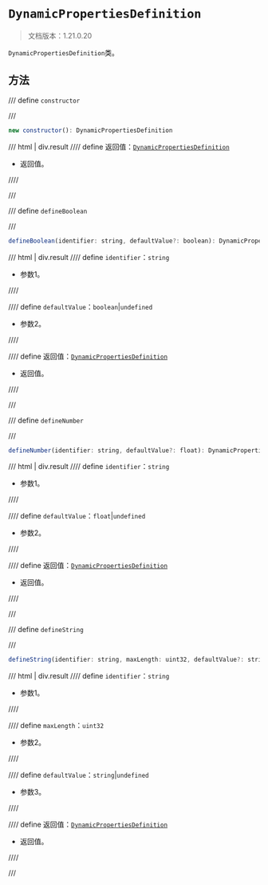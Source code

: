 # `DynamicPropertiesDefinition`

> 文档版本：1.21.0.20

`DynamicPropertiesDefinition`类。

## 方法

/// define
`constructor`


///

```js
new constructor(): DynamicPropertiesDefinition
```

/// html | div.result
//// define
返回值：[`DynamicPropertiesDefinition`](./dynamicpropertiesdefinition.md)

- 返回值。


////

///


/// define
`defineBoolean`


///

```js
defineBoolean(identifier: string, defaultValue?: boolean): DynamicPropertiesDefinition
```

/// html | div.result
//// define
`identifier`：`string`

- 参数1。


////

//// define
`defaultValue`：`boolean`|`undefined`

- 参数2。


////

//// define
返回值：[`DynamicPropertiesDefinition`](./dynamicpropertiesdefinition.md)

- 返回值。


////

///


/// define
`defineNumber`


///

```js
defineNumber(identifier: string, defaultValue?: float): DynamicPropertiesDefinition
```

/// html | div.result
//// define
`identifier`：`string`

- 参数1。


////

//// define
`defaultValue`：`float`|`undefined`

- 参数2。


////

//// define
返回值：[`DynamicPropertiesDefinition`](./dynamicpropertiesdefinition.md)

- 返回值。


////

///


/// define
`defineString`


///

```js
defineString(identifier: string, maxLength: uint32, defaultValue?: string): DynamicPropertiesDefinition
```

/// html | div.result
//// define
`identifier`：`string`

- 参数1。


////

//// define
`maxLength`：`uint32`

- 参数2。


////

//// define
`defaultValue`：`string`|`undefined`

- 参数3。


////

//// define
返回值：[`DynamicPropertiesDefinition`](./dynamicpropertiesdefinition.md)

- 返回值。


////

///

